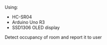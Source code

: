 Using:
- HC-SR04 
- Arduino Uno R3
- SSD1306 OLED display

Detect occupancy of room and report it to user
